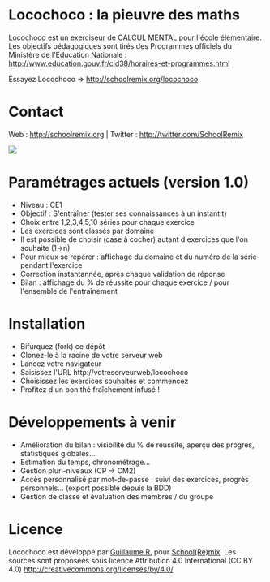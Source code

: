 Locochoco : la pieuvre des maths
================================

Locochoco est un exerciseur de CALCUL MENTAL pour l'école élémentaire. Les objectifs pédagogiques sont tirés des Programmes officiels du Ministère de l'Education Nationale : http://www.education.gouv.fr/cid38/horaires-et-programmes.html

Essayez Locochoco => http://schoolremix.org/locochoco

Contact
=======
Web : http://schoolremix.org | Twitter : http://twitter.com/SchoolRemix

<img src="http://schoolremix.org/locochoco/img/pieuvre.png">

Paramétrages actuels (version 1.0)
==================================
- Niveau : CE1
- Objectif : S'entraîner (tester ses connaissances à un instant t)
- Choix entre 1,2,3,4,5,10 séries pour chaque exercice
- Les exercices sont classés par domaine
- Il est possible de choisir (case à cocher) autant d'exercices que l'on souhaite (1->n)
- Pour mieux se repérer : affichage du domaine et du numéro de la série pendant l'exercice
- Correction instantannée, après chaque validation de réponse
- Bilan : affichage du % de réussite pour chaque exercice / pour l'ensemble de l'entraînement

Installation
============
- Bifurquez (fork) ce dépôt
- Clonez-le à la racine de votre serveur web
- Lancez votre navigateur
- Saisissez l'URL http://votreserveurweb/locochoco
- Choisissez les exercices souhaités et commencez
- Profitez d'un bon thé fraîchement infusé !

Développements à venir
======================
- Amélioration du bilan : visibilité du % de réussite, aperçu des progrès, statistiques globales...
- Estimation du temps, chronométrage...
- Gestion pluri-niveaux (CP -> CM2)
- Accès personnalisé par mot-de-passe : suivi des exercices, progrès personnels... (export possible depuis la BDD)
- Gestion de classe et évaluation des membres / du groupe

Licence
=======
Locochoco est développé par <a href="http://twitter.com/SchoolRemix">Guillaume R.</a> pour <a href="http://schoolremix.org">School(Re)mix</a>.
Les sources sont proposées sous licence Attribution 4.0 International (CC BY 4.0) http://creativecommons.org/licenses/by/4.0/
